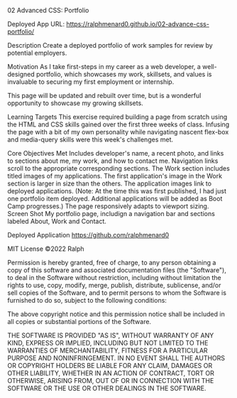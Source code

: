 02 Advanced CSS: Portfolio

Deployed App URL:
https://ralphmenard0.github.io/02-advance-css-portfolio/

Description
Create a deployed portfolio of work samples for review by potential employers.

Motivation
As I take first-steps in my career as a web developer, a well-designed portfolio, which showcases my work, skillsets, and values is invaluable to securing my first employment or internship.

This page will be updated and rebuilt over time, but is a wonderful opportunity to showcase my growing skillsets.

Learning Targets
This exercise required building a page from scratch using the HTML and CSS skills gained over the first three weeks of class. Infusing the page with a bit of my own personality while navigating nascent flex-box and media-query skills were this week's challenges met.

Core Objectives Met
Includes developer's name, a recent photo, and links to sections about me, my work, and how to contact me.
Navigation links scroll to the appropriate corresponding sections.
The Work section includes titled images of my applications.
The first application's image in the Work section is larger in size than the others.
The application images link to deployed applications. (Note: At the time this was first published, I had just one portfolio item deployed. Additional applications will be added as Boot Camp progresses.)
The page responsively adapts to viewport sizing.
Screen Shot
My portfolio page, includign a navigation bar and sections labeled About, Work and Contact.

Deployed Application
https://github.com/ralphmenard0

MIT License
©2022 Ralph

Permission is hereby granted, free of charge, to any person obtaining a copy of this software and associated documentation files (the "Software"), to deal in the Software without restriction, including without limitation the rights to use, copy, modify, merge, publish, distribute, sublicense, and/or sell copies of the Software, and to permit persons to whom the Software is furnished to do so, subject to the following conditions:

The above copyright notice and this permission notice shall be included in all copies or substantial portions of the Software.

THE SOFTWARE IS PROVIDED "AS IS", WITHOUT WARRANTY OF ANY KIND, EXPRESS OR IMPLIED, INCLUDING BUT NOT LIMITED TO THE WARRANTIES OF MERCHANTABILITY, FITNESS FOR A PARTICULAR PURPOSE AND NONINFRINGEMENT. IN NO EVENT SHALL THE AUTHORS OR COPYRIGHT HOLDERS BE LIABLE FOR ANY CLAIM, DAMAGES OR OTHER LIABILITY, WHETHER IN AN ACTION OF CONTRACT, TORT OR OTHERWISE, ARISING FROM, OUT OF OR IN CONNECTION WITH THE SOFTWARE OR THE USE OR OTHER DEALINGS IN THE SOFTWARE.
